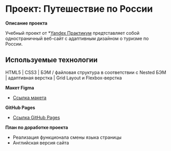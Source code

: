 # Проект: Путешествие по России

**Описание проекта**

Учебный проект от *[Yandex Практикум](https://practicum.yandex.ru/web/) предтставляет собой одностраничный веб-сайт с адаптивным дизайном о туризме по России.

## Используемые технологии
HTML5 | CSS3 | БЭМ / файловая структура в соответствии с Nested БЭМ | адаптивная верстка | Grid Layout и Flexbox-верстка

**Макет Figma**

* [Ссылка макета](https://www.figma.com/file/P6znKyAUDwnyYdajUX0wWt/Sprint-3_-Russia-_-desktop-%2B-mobile-(Copy)?node-id=62863%3A870&t=jdwZoIBpnmHelvsO-0)

**GitHub Pages**

* [Ссылка GitHub Pages](https://elislis7.github.io/russian-travel/)

**План по доработке проекта**

 - Реализация функционала смены языка страницы
 - Английская версия сайта
